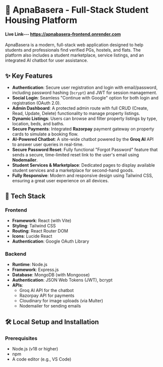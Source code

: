 # 🏡 ApnaBasera - Full-Stack Student Housing Platform
#### Live Link--- https://apnabasera-frontend.onrender.com
ApnaBasera is a modern, full-stack web application designed to help students and professionals find verified PGs, hostels, and flats. The platform also includes a student marketplace, service listings, and an integrated AI chatbot for user assistance.

## ✨ Key Features

  * **Authentication**: Secure user registration and login with email/password, including password hashing (`bcrypt`) and JWT for session management.
  * **Social Login**: Seamless "Continue with Google" option for both login and registration (OAuth 2.0).
  * **Admin Dashboard**: A protected admin route with full CRUD (Create, Read, Update, Delete) functionality to manage property listings.
  * **Dynamic Listings**: Users can browse and filter property listings by type, location, beds, and baths.
  * **Secure Payments**: Integrated **Razorpay** payment gateway on property cards to simulate a booking flow.
  * **AI-Powered Chatbot**: A site-wide chatbot powered by the **Groq AI** API to answer user queries in real-time.
  * **Secure Password Reset**: Fully functional "Forgot Password" feature that sends a secure, time-limited reset link to the user's email using **Nodemailer**.
  * **Student Services & Marketplace**: Dedicated pages to display available student services and a marketplace for second-hand goods.
  * **Fully Responsive**: Modern and responsive design using Tailwind CSS, ensuring a great user experience on all devices.

## 🚀 Tech Stack

### Frontend

  * **Framework**: React (with Vite)
  * **Styling**: Tailwind CSS
  * **Routing**: React Router DOM
  * **Icons**: Lucide React
  * **Authentication**: Google OAuth Library

### Backend

  * **Runtime**: Node.js
  * **Framework**: Express.js
  * **Database**: MongoDB (with Mongoose)
  * **Authentication**: JSON Web Tokens (JWT), bcrypt
  * **APIs**:
      * Groq AI API for the chatbot
      * Razorpay API for payments
      * Cloudinary for image uploads (via Multer)
      * Nodemailer for sending emails

## 🛠️ Local Setup and Installation

### Prerequisites

  * Node.js (v18 or higher)
  * npm
  * A code editor (e.g., VS Code)
